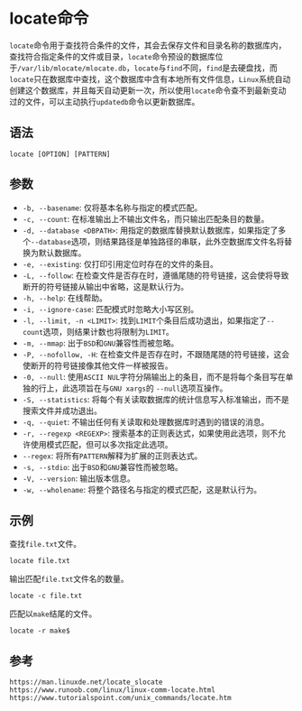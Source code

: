 # locate命令
 `locate`命令用于查找符合条件的文件，其会去保存文件和目录名称的数据库内，查找符合指定条件的文件或目录，`locate`命令预设的数据库位于`/var/lib/mlocate/mlocate.db`，`locate`与`find`不同，`find`是去硬盘找，而`locate`只在数据库中查找，这个数据库中含有本地所有文件信息，`Linux`系统自动创建这个数据库，并且每天自动更新一次，所以使用`locate`命令查不到最新变动过的文件，可以主动执行`updatedb`命令以更新数据库。

## 语法

```shell
locate [OPTION] [PATTERN]
```

## 参数
* `-b, --basename`: 仅将基本名称与指定的模式匹配。
* `-c, --count`: 在标准输出上不输出文件名，而只输出匹配条目的数量。
* `-d, --database <DBPATH>`: 用指定的数据库替换默认数据库，如果指定了多个`--database`选项，则结果路径是单独路径的串联，此外空数据库文件名将替换为默认数据库。
* `-e, --existing`: 仅打印引用定位时存在的文件的条目。
* `-L, --follow`: 在检查文件是否存在时，遵循尾随的符号链接，这会使将导致断开的符号链接从输出中省略，这是默认行为。
* `-h, --help`: 在线帮助。
* `-i, --ignore-case`: 匹配模式时忽略大小写区别。
* `-l, --limit, -n <LIMIT>`: 找到`LIMIT`个条目后成功退出，如果指定了`--count`选项，则结果计数也将限制为`LIMIT`。
* `-m, --mmap`: 出于`BSD`和`GNU`兼容性而被忽略。
* `-P, --nofollow, -H`: 在检查文件是否存在时，不跟随尾随的符号链接，这会使断开的符号链接像其他文件一样被报告。
* `-0, --null`: 使用`ASCII NUL`字符分隔输出上的条目，而不是将每个条目写在单独的行上，此选项旨在与`GNU xargs`的 `--null`选项互操作。
* `-S, --statistics`: 将每个有关读取数据库的统计信息写入标准输出，而不是搜索文件并成功退出。
* `-q, --quiet`: 不输出任何有关读取和处理数据库时遇到的错误的消息。
* `-r, --regexp <REGEXP>`: 搜索基本的正则表达式，如果使用此选项，则不允许使用模式匹配，但可以多次指定此选项。
* `--regex`: 将所有`PATTERN`解释为扩展的正则表达式。
* `-s, --stdio`: 出于`BSD`和`GNU`兼容性而被忽略。
* `-V, --version`: 输出版本信息。
* `-w, --wholename`: 将整个路径名与指定的模式匹配，这是默认行为。

## 示例

查找`file.txt`文件。

```shell
locate file.txt
```

输出匹配`file.txt`文件名的数量。

```shell
locate -c file.txt
```

匹配以`make`结尾的文件。

```shell
locate -r make$
```




## 参考

```
https://man.linuxde.net/locate_slocate
https://www.runoob.com/linux/linux-comm-locate.html
https://www.tutorialspoint.com/unix_commands/locate.htm
```
